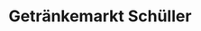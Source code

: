 ---
title: "Getränkemarkt Schüller"
url: /leutkirch-im-allgaeu/getraenkemarkt-schueller/
shop: Getränke
---